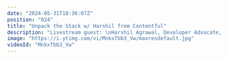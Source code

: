 ```yaml
---
date: "2024-05-31T18:36:07Z"
position: "024"
title: "Unpack the Stack w/ Harshil from Contentful"
description: "Livestream guest: \nHarshil Agrawal, Developer Advocate, Contentful\nhttps://twitter.com/harshil1712\nhttps://twitter.com/contentful\n\nLivestream Host: Tim Benniks \nhttps://twitter.com/timbenniks\nhttps://www.linkedin.com/in/timbenniks/\n\nJoin us on Discord at https://uniform.to/discord\n\nFollow us on:\nFacebook: https://www.facebook.com/people/Uniform/\nTwitter: https://twitter.com/UniformDev \nLinkedIn: https://www.linkedin.com/company/uniformdev \nInstagram: https://www.instagram.com/uniform.dev/"
image: "https://i.ytimg.com/vi/MnkxTbb3_Vw/maxresdefault.jpg"
videoId: "MnkxTbb3_Vw"
---
```


